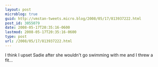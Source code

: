 ```yaml
---
layout: post
microblog: true
guid: http://vmstan-tweets.micro.blog/2008/05/17/813937222.html
post_id: 3055079
date: 2008-05-17T20:35:16-0600
lastmod: 2008-05-17T20:35:16-0600
type: post
url: /2008/05/17/813937222.html
---
```

I think I upset Sadie after she wouldn't go swimming with me and I threw a fit...
